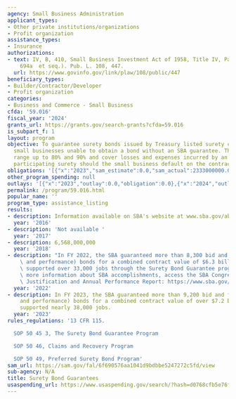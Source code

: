```yaml
---
agency: Small Business Administration
applicant_types:
- Other private institutions/organizations
- Profit organization
assistance_types:
- Insurance
authorizations:
- text: IV, B, 410, Small Business Investment Act of 1958, Title IV, Part B (15 U.S.C.
    694a  et seq.). Pub. L. 108, 447.
  url: https://www.govinfo.gov/link/plaw/108/public/447
beneficiary_types:
- Builder/Contractor/Developer
- Profit organization
categories:
- Business and Commerce - Small Business
cfda: '59.016'
fiscal_year: '2024'
grants_url: https://grants.gov/search-grants?cfda=59.016
is_subpart_f: 1
layout: program
objective: To guarantee surety bonds issued by Treasury listed surety companies for
  small businesses unable to obtain a bond without an SBA guarantee. The guarantees
  range up to 80% and 90% and cover losses and expenses incurred by an SBA approved
  participating surety should the small business default on the contract.
obligations: '[{"x":"2023","sam_estimate":0.0,"sam_actual":2333000000.0,"usa_spending_actual":0.0},{"x":"2024","sam_estimate":0.0,"sam_actual":6000000000.0,"usa_spending_actual":0.0},{"x":"2025","sam_estimate":0.0,"sam_actual":6000000000.0,"usa_spending_actual":0.0}]'
other_program_spending: null
outlays: '[{"x":"2023","outlay":0.0,"obligation":0.0},{"x":"2024","outlay":0.0,"obligation":0.0},{"x":"2025","outlay":0.0,"obligation":0.0}]'
permalink: /program/59.016.html
popular_name: ''
program_type: assistance_listing
results:
- description: Information available on SBA's website at www.sba.gov/about-sba/sba-performance
  year: '2016'
- description: 'Not available '
  year: '2017'
- description: 6,568,000,000
  year: '2018'
- description: "In FY 2022, the SBA guaranteed more than 8,300 bid and final (payment\
    \ and performance) bonds for a combined contract value of $6.3 billion, which\
    \ supported over 33,000 jobs through the Surety Bond Guarantee program. \n\nFor\
    \ more information about SBA accomplishments, access the SBA Congressional Budget\
    \ Justification and Annual Performance Report: https://www.sba.gov/document/report-congressional-budget-justification-annual-performance-report"
  year: '2022'
- description: In FY 2023, the SBA guaranteed more than 9,200 bid and final (payment
    and performance) bonds for a combined contract value of over $7.2 billion, which
    supported nearly 38,000 jobs.
  year: '2023'
rules_regulations: '13 CFR 115.

  SOP 50 45 3, The Surety Bond Guarantee Program

  SOP 50 46, Claims and Recovery Program

  SOP 50 49, Preferred Surety Bond Program'
sam_url: https://sam.gov/fal/6f690576aa1041d9bdbbe5247272c5fd/view
sub-agency: N/A
title: Surety Bond Guarantees
usaspending_url: https://www.usaspending.gov/search/?hash=d0768cfb5e76f311b351e273b7ef0872
---
```

